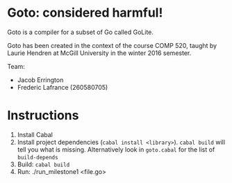 Goto: considered harmful!
=========================

Goto is a compiler for a subset of Go called GoLite.

Goto has been created in the context of the course COMP 520, taught by Laurie
Hendren at McGill University in the winter 2016 semester.

Team:
* Jacob Errington
* Frederic Lafrance (260580705)


Instructions
============

1) Install Cabal
2) Install project dependencies (`cabal install <library>`). `cabal build` will
   tell you what is missing. Alternatively look in `goto.cabal` for the list
   of `build-depends`
3) Build: `cabal build`
4) Run: ./run_milestone1 <file.go>